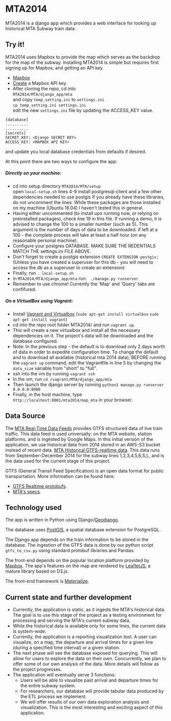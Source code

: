 # MTA2014


MTA2014 is a django app which provides a web interface for looking up
historical MTA Subway train data.

## Try it!

MTA2014 uses Mapbox to provide the map which serves as the backdrop for the
map of the subway. Installing MTA2014 is simple but requires first signing
up for Mapbox, and getting an API key.

* [Mapbox](https://mapbox.com)
* [Create](https://docs.mapbox.com/help/how-mapbox-works/access-tokens/#creating-and-managing-access-tokens) a Mapbox API key.
* After cloning the repo, cd into  
`MTA2014/MTA/django_app/mta`  
and copy `temp_setting.ini` to `settings.ini`  
`cp temp_setting.ini settings.ini`  
edit the new `settings.ini` file by updating the ACCESS_KEY value.
```
[database]
..........
..........
[secrets]
SECRET_KEY: <Django SECRET KEY>
ACCESS_KEY: <MAPBOX API KEY>
```
and update you local database credentials from defaults if desired.

At this point there are two ways to configure the app:
##### Directly on your machine:
* cd into setup directory
`MTA2014/MTA/setup`  
open `local-setup.sh`
lines 4-9 install postgresql-client and a few other dependencies needed to use postgis
If you already have these libraries, do not uncomment the lines. 
While these packages are those installed on my machine (Ubuntu 18.04) I haven't tested this in general.
* Having either uncommented (to install upo running now, or relying on preinstalled packages), check line 19 in this file. If running a demo, it is advised to change the 100 to a smaller number (such as 5). This argument is the number of days of data to be downloaded. if left at a 100 - the complete process will take at least a half hour (on any reasonable personal machine).
* Configure your postgres DATABASE. MAKE SURE THE REDENTIALS MATCH THE settings.ini FILE ABOVE.
* Don't forget to create a postgis extension
`CREATE EXTENSION postgis;`
(Unless you have created a superuser for this db - you will need to access the db as a superuser to create an extension)
* Finally, run
`. local-setup.sh`
* in `MTA2014/MTA/django_app/mta` run:
` ./manage.py runserver`
* Remember to use chrome! Currently the 'Map' and 'Query' tabs are confifured.

##### On a VirtualBox using Vagrant:
* Install [Vagrant and Virtualbox](https://www.vagrantup.com/intro/getting-started/) (`sudo apt-get install virtualbox` `sudo apt-get install vagrant`)
* cd into the repo root folder MTA2014/ and run `vagrant up`.
* This will create a new virtualbox and install all the necessary dependencies
on it. The project's data will be downloaded and the database configured.
* Note: In the previous step - the default is to download only 2 days worth of data in order to expedite configuration time. To change the default and to download all available (historical mta 2014 data), BEFORE running the `vagrant up` command, edit the Vagrantfile in line 5 by changing the `data_size` variable from "short" to "full".
* ssh into the vm by running `vagrant ssh`
* In the vm, run `cd /vagrant/MTA/django_app/mta`
* Then launch the django server by running `python3 manage.py runserver 0.0.0.0:8000`
* Finally, in the host machine, type `http://localhost:8001/mta2014/map_mta` in your browser.

## Data Source

The [MTA Real-Time Data Feeds](http://datamine.mta.info/) provides
GTFS structured data of live train traffic. This data feed is used universally:
on the MTA website, station platforms, and is ingested by Google Maps. In this
initial version of the application, we use historical data from 2014 stored in
an AWS-S3 bucket instead of recent data. [MTA Historical GTFS-realtime data](http://web.mta.info/developers/MTA-Subway-Time-historical-data.html).
This data runs from September-December 2014 for the subway lines 1,2,3,4,5,6,S,L, and is the data used for the current stage of this project.

GTFS (General Transit Feed Specification) is an open data format for public transportation. 
More information can be found here:

* [GTFS Realtime protobufs](https://developers.google.com/transit/gtfs-realtime/).
* [MTA's specs](http://datamine.mta.info/sites/all/files/pdfs/GTFS-Realtime-NYC-Subway%20version%201%20dated%207%20Sep.pdf).

## Technology used

The app is written in Python using
Django/[Geodjango](https://docs.djangoproject.com/en/2.1/ref/contrib/gis/).

The database uses [PostGIS](https://postgis.net/), a spatial database extension for PostgreSQL.

The Django app depends on the train information to be stored in the database.
The ingestion of the GTFS data is done by our python script `gtfs_to_csv.py`
using standard protobuf libraries and Pandas.

The front-end depends on the popular location platform provided by [Mapbox](https://mapbox.com).
The app's features on the map are rendered by [LeafletJS](https://leafletjs.com/), a mature library based on D3.js.

The front-end framework is [Materialize](https://materializecss.com/).

## Current state and further development
* Currently, the application is static, as it ingests the MTA's historical data. The goal is to use this stage of the project as a testing environment for processing and serving the MTA's current subway data.
* While the historical data is available only for some lines, the current data is system-wide.
* Currently, the application is a reporting visualization tool. A user can visualize, on a map, the departure and arrival times for a given line (during a specified time interval) or a given station. 
* The next phase will see the database exposed for querying. This will allow for users to explore the data on their own. Concurrently, we plan to offer some of our own analysis of the data. More details will follow as the project progresses.
* The application will eventually serve 3 functions:
  * Users will be able to visualize past arrival and departure times for the entire subway system.
  * For researchers, our database will provide tabular data produced by the ETL process we implement.
  * We will offer results of our own data exploration analysis and visualization. This is the most interesting and exciting aspect of this application. 
